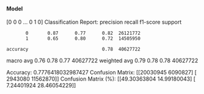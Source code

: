 #### Model
[0 0 0 ... 0 1 0]
Classification Report:
              precision    recall  f1-score   support

           0       0.87      0.77      0.82  26121772
           1       0.65      0.80      0.72  14505950

    accuracy                           0.78  40627722
   macro avg       0.76      0.78      0.77  40627722
weighted avg       0.79      0.78      0.78  40627722

Accuracy: 0.7776418032987427
Confusion Matrix:
[[20030945  6090827]
 [ 2943080 11562870]]
Confusion Matrix (%):
[[49.30363804 14.99180043]
 [ 7.24401924 28.46054229]]
